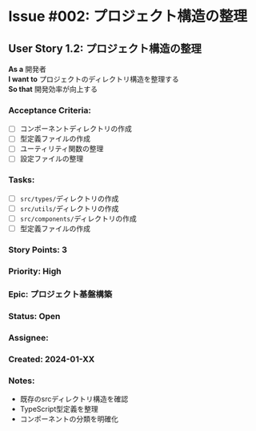 # Issue #002: プロジェクト構造の整理

## User Story 1.2: プロジェクト構造の整理

**As a** 開発者  
**I want to** プロジェクトのディレクトリ構造を整理する  
**So that** 開発効率が向上する

### Acceptance Criteria:
- [ ] コンポーネントディレクトリの作成
- [ ] 型定義ファイルの作成
- [ ] ユーティリティ関数の整理
- [ ] 設定ファイルの整理

### Tasks:
- [ ] `src/types/`ディレクトリの作成
- [ ] `src/utils/`ディレクトリの作成
- [ ] `src/components/`ディレクトリの作成
- [ ] 型定義ファイルの作成

### Story Points: 3
### Priority: High
### Epic: プロジェクト基盤構築
### Status: Open
### Assignee: 
### Created: 2024-01-XX

### Notes:
- 既存のsrcディレクトリ構造を確認
- TypeScript型定義を整理
- コンポーネントの分類を明確化 
